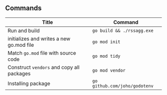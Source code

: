 ## Commands
| Title | Command|
|---|---|
| Run and build | `go build && ./rssagg.exe` |
| initializes and writes a new go.mod file | `go mod init` |
| Match `go.mod` file with source code | `go mod tidy`|
| Construct `vendors` and copy all packages | `go mod vendor` |
| Installing package | `go github.com/joho/godotenv`|